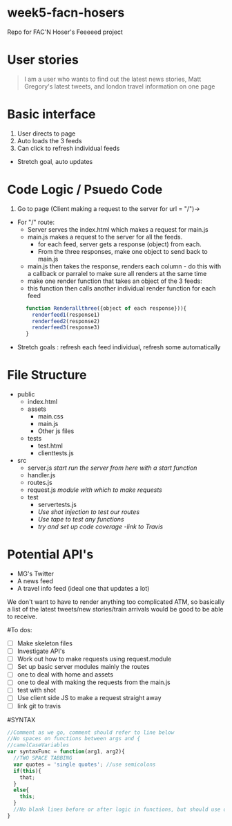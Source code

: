 # week5-facn-hosers
Repo for FAC'N Hoser's Feeeeed project

# User stories

> I am a user who wants to find out the latest news stories, Matt Gregory's latest tweets, and london travel information on one page

# Basic interface

1. User directs to page
2. Auto loads the 3 feeds
3. Can click to refresh individual feeds
  - Stretch goal, auto updates

# Code Logic / Psuedo Code

1. Go to page (Client making a request to the server for url = "/")->
  - For "/" route:
    - Server serves the index.html which makes a request for main.js
    - main.js makes a request to the server for all the feeds.
      - for each feed, server gets a response (object) from each.
      - From the three responses, make one object to send back to main.js
    - main.js then takes the response, renders each column - do this with a callback or parralel to make sure all renders at the same time
     - make one render function that takes an object of the 3 feeds:
      - this function then calls another individual render function for each feed
```js
      function Renderallthree({object of each response})){
        renderfeed1(response1)
        renderfeed2(response2)
        renderfeed3(response3)
      }
 ```
   - Stretch goals : refresh each feed individual, refresh some automatically

# File Structure

- public
  - index.html
  - assets
    - main.css
    - main.js
    - Other js files
  - tests
    - test.html
    - clienttests.js
- src
  - server.js *start run the server from here with a start function*
  - handler.js
  - routes.js
  - request.js *module with which to make requests*
  - test
    - servertests.js
    - *Use shot injection to test our routes*
    - *Use tape to test any functions*
    - *try and set up code coverage*
    -*link to Travis*


# Potential API's

- MG's Twitter
- A news feed
- A travel info feed (ideal one that updates a lot)

We don't want to have to render anything too complicated ATM, so basically a list of the latest tweets/new stories/train arrivals would be good to be able to receive.

#To dos:
- [ ] Make skeleton files
- [ ] Investigate API's
- [ ] Work out how to make requests using request.module
- [ ] Set up basic server modules mainly the routes
 - [ ] one to deal with home and assets
 - [ ] one to deal with making the requests from the main.js
 - [ ] test with shot
- [ ] Use client side JS to make a request straight away
- [ ] link git to travis 

#SYNTAX
```js
//Comment as we go, comment should refer to line below
//No spaces on functions between args and {
//camelCaseVariables
var syntaxFunc = function(arg1, arg2){
  //TWO SPACE TABBING
  var quotes = 'single quotes'; //use semicolons
  if(this){
    that;
  }
  else{
    this;
  }
  //No blank lines before or after logic in functions, but should use one to space out code when logically appropriate (maybe add a comment!)
}
```
